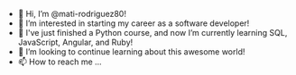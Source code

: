 - 👋 Hi, I’m @mati-rodriguez80!
- 👀 I’m interested in starting my career as a software developer!
- 🌱 I've just finished a Python course, and now I’m currently learning SQL, JavaScript, Angular, and Ruby! 
- 💞️ I’m looking to continue learning about this awesome world!
- 📫 How to reach me ...

<!---
mati-rodriguez80/mati-rodriguez80 is a ✨ special ✨ repository because its `README.md` (this file) appears on your GitHub profile.
You can click the Preview link to take a look at your changes.
--->
